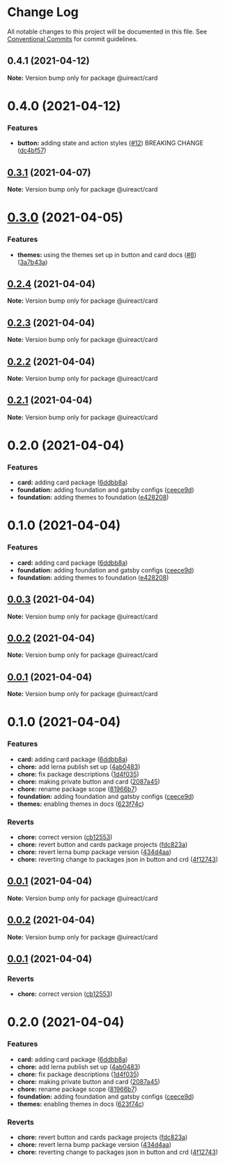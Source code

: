 # Change Log

All notable changes to this project will be documented in this file.
See [Conventional Commits](https://conventionalcommits.org) for commit guidelines.

## 0.4.1 (2021-04-12)

**Note:** Version bump only for package @uireact/card

# 0.4.0 (2021-04-12)

### Features

- **button:** adding state and action styles ([#12](https://github.com/inavac182/ui-react/issues/12)) BREAKING CHANGE ([dc4bf57](https://github.com/inavac182/ui-react/commit/dc4bf5784118403434be202ca9d8957c2d864b44))

## [0.3.1](https://github.com/inavac182/ui-react/compare/@uireact/card@0.3.0...@uireact/card@0.3.1) (2021-04-07)

**Note:** Version bump only for package @uireact/card

# [0.3.0](https://github.com/inavac182/ui-react/compare/@uireact/card@0.2.4...@uireact/card@0.3.0) (2021-04-05)

### Features

- **themes:** using the themes set up in button and card docs ([#8](https://github.com/inavac182/ui-react/issues/8)) ([3a7b43a](https://github.com/inavac182/ui-react/commit/3a7b43a95e31cedc2a0091bdad61cae750674fc4))

## [0.2.4](https://github.com/inavac182/ui-react/compare/@uireact/card@0.2.3...@uireact/card@0.2.4) (2021-04-04)

**Note:** Version bump only for package @uireact/card

## [0.2.3](https://github.com/inavac182/ui-react/compare/@uireact/card@0.2.2...@uireact/card@0.2.3) (2021-04-04)

**Note:** Version bump only for package @uireact/card

## [0.2.2](https://github.com/inavac182/ui-react/compare/@uireact/card@0.2.1...@uireact/card@0.2.2) (2021-04-04)

**Note:** Version bump only for package @uireact/card

## [0.2.1](https://github.com/inavac182/ui-react/compare/@uireact/card@0.2.0...@uireact/card@0.2.1) (2021-04-04)

**Note:** Version bump only for package @uireact/card

# 0.2.0 (2021-04-04)

### Features

- **card:** adding card package ([6ddbb8a](https://github.com/inavac182/ui-react/commit/6ddbb8a0c4f4af72ef9f60ecaf2ca8d084f3b23b))
- **foundation:** adding foundation and gatsby configs ([ceece9d](https://github.com/inavac182/ui-react/commit/ceece9d624b092807a18f530337b4b5dca3a276f))
- **foundation:** adding themes to foundation ([e428208](https://github.com/inavac182/ui-react/commit/e42820840173f10075f39bbb0df2eed897dcc738))

# 0.1.0 (2021-04-04)

### Features

- **card:** adding card package ([6ddbb8a](https://github.com/inavac182/ui-react/commit/6ddbb8a0c4f4af72ef9f60ecaf2ca8d084f3b23b))
- **foundation:** adding foundation and gatsby configs ([ceece9d](https://github.com/inavac182/ui-react/commit/ceece9d624b092807a18f530337b4b5dca3a276f))
- **foundation:** adding themes to foundation ([e428208](https://github.com/inavac182/ui-react/commit/e42820840173f10075f39bbb0df2eed897dcc738))

## [0.0.3](https://github.com/inavac182/ui-react/compare/@uireact/card@0.0.2...@uireact/card@0.0.3) (2021-04-04)

**Note:** Version bump only for package @uireact/card

## [0.0.2](https://github.com/inavac182/ui-react/compare/@uireact/card@0.0.1...@uireact/card@0.0.2) (2021-04-04)

**Note:** Version bump only for package @uireact/card

## [0.0.1](https://github.com/inavac182/ui-react/compare/@uireact/card@0.1.0...@uireact/card@0.0.1) (2021-04-04)

**Note:** Version bump only for package @uireact/card

# 0.1.0 (2021-04-04)

### Features

- **card:** adding card package ([6ddbb8a](https://github.com/inavac182/ui-react/commit/6ddbb8a0c4f4af72ef9f60ecaf2ca8d084f3b23b))
- **chore:** add lerna publish set up ([4ab0483](https://github.com/inavac182/ui-react/commit/4ab0483a1036e3b1b95f15fd301594c67f792b12))
- **chore:** fix package descriptions ([1d4f035](https://github.com/inavac182/ui-react/commit/1d4f035f0638f95d0d32b6efc53e983d6fc33606))
- **chore:** making private button and card ([2087a45](https://github.com/inavac182/ui-react/commit/2087a4559d2056c0573f23dc53c67441344d4d28))
- **chore:** rename package scope ([81966b7](https://github.com/inavac182/ui-react/commit/81966b78ff0cd8511d2cd1a959692857e82cf2e3))
- **foundation:** adding foundation and gatsby configs ([ceece9d](https://github.com/inavac182/ui-react/commit/ceece9d624b092807a18f530337b4b5dca3a276f))
- **themes:** enabling themes in docs ([623f74c](https://github.com/inavac182/ui-react/commit/623f74c8b9c17ff28e93378dca884c9d1d9b02b4))

### Reverts

- **chore:** correct version ([cb12553](https://github.com/inavac182/ui-react/commit/cb12553bab6e28d463fba5b0426658986a0acd52))
- **chore:** revert button and cards package projects ([fdc823a](https://github.com/inavac182/ui-react/commit/fdc823a19487888cda10ea644746b023b892ae99))
- **chore:** revert lerna bump package version ([434d4aa](https://github.com/inavac182/ui-react/commit/434d4aa45d9b43219da4417be0dd7667120182fa))
- **chore:** reverting change to packages json in button and crd ([4f12743](https://github.com/inavac182/ui-react/commit/4f12743e3b85a7f723b09891b8af5f93c84bae5c))

## [0.0.1](https://github.com/inavac182/ui-react/compare/@uireact/card@0.0.2...@uireact/card@0.0.1) (2021-04-04)

**Note:** Version bump only for package @uireact/card

## [0.0.2](https://github.com/inavac182/ui-react/compare/@uireact/card@0.0.1...@uireact/card@0.0.2) (2021-04-04)

**Note:** Version bump only for package @uireact/card

## [0.0.1](https://github.com/inavac182/ui-react/compare/@uireact/card@0.2.0...@uireact/card@0.0.1) (2021-04-04)

### Reverts

- **chore:** correct version ([cb12553](https://github.com/inavac182/ui-react/commit/cb12553bab6e28d463fba5b0426658986a0acd52))

# 0.2.0 (2021-04-04)

### Features

- **card:** adding card package ([6ddbb8a](https://github.com/inavac182/ui-react/commit/6ddbb8a0c4f4af72ef9f60ecaf2ca8d084f3b23b))
- **chore:** add lerna publish set up ([4ab0483](https://github.com/inavac182/ui-react/commit/4ab0483a1036e3b1b95f15fd301594c67f792b12))
- **chore:** fix package descriptions ([1d4f035](https://github.com/inavac182/ui-react/commit/1d4f035f0638f95d0d32b6efc53e983d6fc33606))
- **chore:** making private button and card ([2087a45](https://github.com/inavac182/ui-react/commit/2087a4559d2056c0573f23dc53c67441344d4d28))
- **chore:** rename package scope ([81966b7](https://github.com/inavac182/ui-react/commit/81966b78ff0cd8511d2cd1a959692857e82cf2e3))
- **foundation:** adding foundation and gatsby configs ([ceece9d](https://github.com/inavac182/ui-react/commit/ceece9d624b092807a18f530337b4b5dca3a276f))
- **themes:** enabling themes in docs ([623f74c](https://github.com/inavac182/ui-react/commit/623f74c8b9c17ff28e93378dca884c9d1d9b02b4))

### Reverts

- **chore:** revert button and cards package projects ([fdc823a](https://github.com/inavac182/ui-react/commit/fdc823a19487888cda10ea644746b023b892ae99))
- **chore:** revert lerna bump package version ([434d4aa](https://github.com/inavac182/ui-react/commit/434d4aa45d9b43219da4417be0dd7667120182fa))
- **chore:** reverting change to packages json in button and crd ([4f12743](https://github.com/inavac182/ui-react/commit/4f12743e3b85a7f723b09891b8af5f93c84bae5c))
